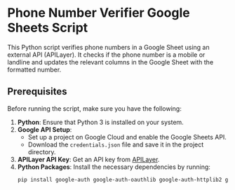 # Phone Number Verifier Google Sheets Script

This Python script verifies phone numbers in a Google Sheet using an external API (APILayer). It checks if the phone number is a mobile or landline and updates the relevant columns in the Google Sheet with the formatted number.

## Prerequisites

Before running the script, make sure you have the following:

1. **Python**: Ensure that Python 3 is installed on your system.
2. **Google API Setup**:
   - Set up a project on Google Cloud and enable the Google Sheets API.
   - Download the `credentials.json` file and save it in the project directory.
3. **APILayer API Key**: Get an API key from [APILayer](https://apilayer.com/).
4. **Python Packages**: Install the necessary dependencies by running:
   ```bash
   pip install google-auth google-auth-oauthlib google-auth-httplib2 google-api-python-client
